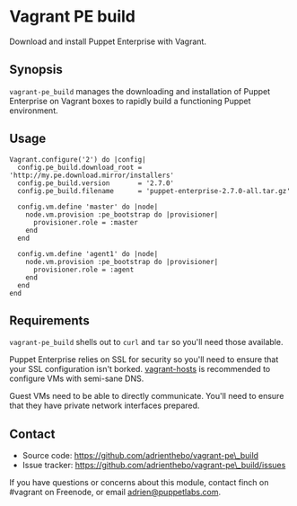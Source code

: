 Vagrant PE build
================

Download and install Puppet Enterprise with Vagrant.

Synopsis
--------

`vagrant-pe_build` manages the downloading and installation of Puppet Enterprise
on Vagrant boxes to rapidly build a functioning Puppet environment.

Usage
-----

    Vagrant.configure('2') do |config|
      config.pe_build.download_root = 'http://my.pe.download.mirror/installers'
      config.pe_build.version       = '2.7.0'
      config.pe_build.filename      = 'puppet-enterprise-2.7.0-all.tar.gz'

      config.vm.define 'master' do |node|
        node.vm.provision :pe_bootstrap do |provisioner|
          provisioner.role = :master
        end
      end

      config.vm.define 'agent1' do |node|
        node.vm.provision :pe_bootstrap do |provisioner|
          provisioner.role = :agent
        end
      end
    end

Requirements
------------

`vagrant-pe_build` shells out to `curl` and `tar` so you'll need those
available.

[vagranthosts]: https://github.com/adrienthebo/vagrant-hosts

Puppet Enterprise relies on SSL for security so you'll need to ensure that your
SSL configuration isn't borked. [vagrant-hosts][vagranthosts] is recommended to
configure VMs with semi-sane DNS.

Guest VMs need to be able to directly communicate. You'll need to ensure that
they have private network interfaces prepared.

Contact
-------

  * Source code: https://github.com/adrienthebo/vagrant-pe\_build
  * Issue tracker: https://github.com/adrienthebo/vagrant-pe\_build/issues

If you have questions or concerns about this module, contact finch on #vagrant
on Freenode, or email adrien@puppetlabs.com.
